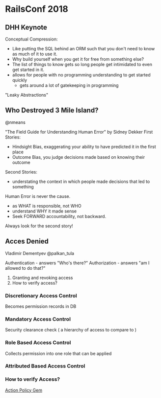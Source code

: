 # RailsConf 2018

## DHH Keynote

Conceptual Compression:

- Like putting the SQL behind an ORM such that you don't need to know as much of it to use it.
- Why build yourself when you get it for free from something else?
- The list of things to know gets so long people get intimidated to even get started in it.
- allows for people with no programming understanding to get started quickly
  - gets around a lot of gatekeeping in programming

"Leaky Abstractions"

## Who Destroyed 3 Mile Island?

@nmeans

"The Field Guide for Understanding Human Error" by Sidney Dekker
First Stories:

- Hindsight Bias, exaggerating your ability to have predicted it in the first place
- Outcome Bias, you judge decisions made based on knowing their outcome

Second Stories:

- understating the context in which people made decisions that led to something

Human Error is never the cause.

- as WHAT is responsible, not WHO
- understand WHY it made sense
- Seek FORWARD accountability, not backward.

Always look for the second story!

## Acces Denied

Vladimir Dementyev
@palkan_tula

Authentication - answers "Who's there?"
Authorization - answers "am I allowed to do that?"

1. Granting and revoking access
2. How to verify access?

### Discretionary Access Control

Becomes permission records in DB

### Mandatory Access Control

Security clearance check ( a hierarchy of access to compare to )

### Role Based Access Control

Collects permission into one role that can be applied

### Attributed Based Access Control

### How to verify Access?

[Action Policy Gem](https://github.com/palkan/action-policy)

